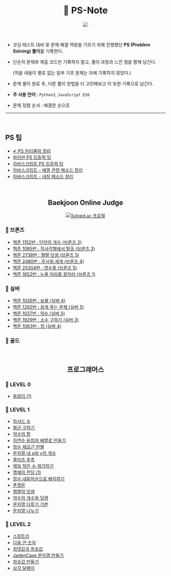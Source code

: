 <div align=center>

# 📔 PS-Note

<img src="https://img.shields.io/badge/author-SangYoonLee-lightgrey"></a>

</div>

<br/>

- 코딩 테스트 대비 및 문제 해결 역량을 기르기 위해 진행했던 <strong>PS (Problem Solving) 풀이</strong>를 기록한다.

- 단순히 문제와 제출 코드만 기록하지 말고, 풀이 과정과 느낀 점을 함께 남긴다.

  (적을 내용이 별로 없는 일부 기초 문제는 아예 기록하지 않았다.)

- 문제 풀이 완료 후, 다른 풀이 방법을 더 고민해보고 이 또한 기록으로 남긴다.

- <strong>주 사용 언어</strong> : <code>Python3</code>, <code>JavaScript ES6</code>

- 문제 정렬 순서 : 해결한 순으로

---

<br/>

## PS 팁

- <a href="https://github.com/SangYoonLee1231/PS-Note/blob/main/ps_curriculum.md">✔ PS 커리큘럼 정리</a>
- <a href="https://github.com/SangYoonLee1231/PS-Note/blob/main/PS_tip/PS_tip_inout.md">파이썬 PS 입출력 팁</a>
- <a href="https://github.com/SangYoonLee1231/PS-Note/blob/main/PS_tip/PS_tip_javascript_inout.md">자바스크립트 PS 입출력 팁</a>
- <a href="https://github.com/SangYoonLee1231/TIL/blob/main/JavaScript/javascript_array_function.md">자바스크립트 - 배열 관련 메소드 정리 </a>
- <a href="https://github.com/SangYoonLee1231/TIL/blob/main/JavaScript/javascript_method_list.md">자바스크립트 - 내장 메소드 정리</a>

<br/>

<div align="center">

## Baekjoon Online Judge

[![Solved.ac
프로필](http://mazassumnida.wtf/api/v2/generate_badge?boj=prestro1231)](https://solved.ac/prestro1231)

</div>

### 🥉 브론즈

- <a href="https://github.com/SangYoonLee1231/PS-Note/blob/main/BJ_code/Bronze/bj_1152.md">백준 1152번 : 단어의 개수 (브론즈 2)</a>
- <a href="https://github.com/SangYoonLee1231/PS-Note/blob/main/BJ_code/Bronze/bj_1085.md">백준 1085번 : 직사각형에서 탈출 (브론즈 3)</a>
- <a href="https://github.com/SangYoonLee1231/PS-Note/blob/main/BJ_code/Bronze/bj_2738.md">백준 2738번 : 행렬 덧셈 (브론즈 5)</a>
- <a href="https://github.com/SangYoonLee1231/PS-Note/blob/main/BJ_code/Bronze/bj_2480.md">백준 2480번 : 주사위 세개 (브론즈 4)</a>
- <a href="https://github.com/SangYoonLee1231/PS-Note/blob/main/BJ_code/Bronze/bj_25304.md">백준 25304번 : 영수증 (브론즈 5)</a>
- <a href="https://github.com/SangYoonLee1231/PS-Note/blob/main/BJ_code/Bronze/bj_1652.md">백준 1652번 : 누울 자리를 찾아라 (브론즈 1)</a>

### 🥈 실버

- <a href="https://github.com/SangYoonLee1231/PS-Note/blob/main/BJ_code/Silver/bj_1026.md">백준 1026번 : 보물 (실버 4)</a>
- <a href="https://github.com/SangYoonLee1231/PS-Note/blob/main/BJ_code/Silver/bj_1292.md">백준 1292번 : 쉽게 푸는 문제 (실버 5)</a>
- <a href="https://github.com/SangYoonLee1231/PS-Note/blob/main/BJ_code/Silver/bj_1037.md">백준 1037번 : 약수 (실버 5)</a>
- <a href="https://github.com/SangYoonLee1231/PS-Note/blob/main/BJ_code/Silver/bj_1929.md">백준 1929번 : 소수 구하기 (실버 3)</a>
- <a href="https://github.com/SangYoonLee1231/PS-Note/blob/main/BJ_code/Silver/bj_1063.md">백준 1063번 : 킹 (실버 4)</a>

### 🥇 골드

<br/>

<div align=center>

## 프로그래머스

</div>

### 📓 LEVEL 0

- <a href="https://github.com/SangYoonLee1231/PS-Note/blob/main/Programmers_code/LEVEL_0/babbling.md">옹앓이 (1)</a>

### 📘 LEVEL 1

- <a href="https://github.com/SangYoonLee1231/PS-Note/blob/main/Programmers_code/LEVEL_1/harshad.md">하샤드 수</a>
- <a href="https://github.com/SangYoonLee1231/PS-Note/blob/main/Programmers_code/LEVEL_1/average.md">평균 구하기</a>
- <a href="https://github.com/SangYoonLee1231/PS-Note/blob/main/Programmers_code/LEVEL_1/divisor.md">약수의 합</a>
- <a href="https://github.com/SangYoonLee1231/PS-Note/blob/main/Programmers_code/LEVEL_1/number_reverse.md">자연수 뒤집어 배열로 만들기</a>
- <a href="https://github.com/SangYoonLee1231/PS-Note/blob/main/Programmers_code/LEVEL_1/sqrt.md">정수 제곱근 판별</a>
- <a href="https://github.com/SangYoonLee1231/PS-Note/blob/main/Programmers_code/LEVEL_1/how_many_py.md">문자열 내 p와 y의 개수</a>
- <a href="https://github.com/SangYoonLee1231/PS-Note/blob/main/Programmers_code/LEVEL_1/collatz.md">콜라츠 추측</a>
- <a href="https://github.com/SangYoonLee1231/PS-Note/blob/main/Programmers_code/LEVEL_1/erase_minimum.md">제일 작은 수 제거하기</a>
- <a href="https://github.com/SangYoonLee1231/PS-Note/blob/main/Programmers_code/LEVEL_1/hall_of_fame_1.md">명예의 전당 (1)</a>
- <a href="https://github.com/SangYoonLee1231/PS-Note/blob/main/Programmers_code/LEVEL_1/descending_order.md">정수 내림차순으로 배치하기</a>
- <a href="https://github.com/SangYoonLee1231/PS-Note/blob/main/Programmers_code/LEVEL_1/ponketmon.md">폰켓몬</a>
- <a href="https://github.com/SangYoonLee1231/PS-Note/blob/main/Programmers_code/LEVEL_1/matrix_add.md">행렬의 덧셈</a>
- <a href="https://github.com/SangYoonLee1231/PS-Note/blob/main/Programmers_code/LEVEL_1/divisor_count.md">약수의 개수와 덧셈</a>
- <a href="https://github.com/SangYoonLee1231/PS-Note/blob/main/Programmers_code/LEVEL_1/handle_str.md">문자열 다루기 기본</a>
- <a href="https://github.com/SangYoonLee1231/PS-Note/blob/main/Programmers_code/LEVEL_1/divide_string.md">문자열 나누기</a>

### 📗 LEVEL 2

- <a href="https://github.com/SangYoonLee1231/PS-Note/blob/main/Programmers_code/LEVEL_2/skill_tree.md">스킬트리</a>
- <a href="https://github.com/SangYoonLee1231/PS-Note/blob/main/Programmers_code/LEVEL_2/next_big_number.md">다음 큰 숫자</a>
- <a href="https://github.com/SangYoonLee1231/PS-Note/blob/main/Programmers_code/LEVEL_2/max_and_min.md">최댓값과 최솟값</a>
- <a href="https://github.com/SangYoonLee1231/PS-Note/blob/main/Programmers_code/LEVEL_2/jaden_case.md">JadenCase 문자열 만들기</a>
- <a href="https://github.com/SangYoonLee1231/PS-Note/blob/main/Programmers_code/LEVEL_2/make_minimum.md">최솟값 만들기</a>
- <a href="https://github.com/SangYoonLee1231/PS-Note/blob/main/Programmers_code/LEVEL_2/make_minimum.md">삼각 달팽이</a>
